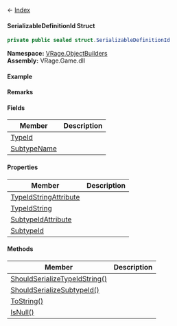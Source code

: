 ← [Index](Api-Index)

#### SerializableDefinitionId Struct

```csharp
private public sealed struct.SerializableDefinitionId
```

**Namespace:** [VRage.ObjectBuilders](VRage.ObjectBuilders)  
**Assembly:** VRage.Game.dll

#### Example

#### Remarks

#### Fields

|Member|Description|
|---|---|
|[TypeId](VRage.ObjectBuilders.SerializableDefinitionId.TypeId)||
|[SubtypeName](VRage.ObjectBuilders.SerializableDefinitionId.SubtypeName)||

#### Properties

|Member|Description|
|---|---|
|[TypeIdStringAttribute](VRage.ObjectBuilders.SerializableDefinitionId.TypeIdStringAttribute)||
|[TypeIdString](VRage.ObjectBuilders.SerializableDefinitionId.TypeIdString)||
|[SubtypeIdAttribute](VRage.ObjectBuilders.SerializableDefinitionId.SubtypeIdAttribute)||
|[SubtypeId](VRage.ObjectBuilders.SerializableDefinitionId.SubtypeId)||

#### Methods

|Member|Description|
|---|---|
|[ShouldSerializeTypeIdString()](VRage.ObjectBuilders.SerializableDefinitionId.ShouldSerializeTypeIdString)||
|[ShouldSerializeSubtypeId()](VRage.ObjectBuilders.SerializableDefinitionId.ShouldSerializeSubtypeId)||
|[ToString()](VRage.ObjectBuilders.SerializableDefinitionId.ToString)||
|[IsNull()](VRage.ObjectBuilders.SerializableDefinitionId.IsNull)||

